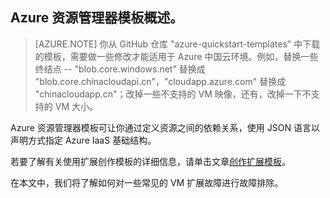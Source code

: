 

## Azure 资源管理器模板概述。

>[AZURE.NOTE] 你从 GitHub 仓库 "azure-quickstart-templates" 中下载的模板，需要做一些修改才能适用于 Azure 中国云环境。例如，替换一些终结点 -- "blob.core.windows.net" 替换成 "blob.core.chinacloudapi.cn"，"cloudapp.azure.com" 替换成 "chinacloudapp.cn"；改掉一些不支持的 VM 映像，还有，改掉一下不支持的 VM 大小。

Azure 资源管理器模板可让你通过定义资源之间的依赖关系，使用 JSON 语言以声明方式指定 Azure IaaS 基础结构。


若要了解有关使用扩展创作模板的详细信息，请单击文章[创作扩展模板](/documentation/articles/virtual-machines-windows-extensions-authoring-templates)。

在本文中，我们将了解如何对一些常见的 VM 扩展故障进行故障排除。
